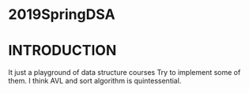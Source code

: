 # 2019SpringDSA

# INTRODUCTION
  It just a playground of data structure courses
  Try to implement some of them.
  I think AVL and sort algorithm is quintessential.
